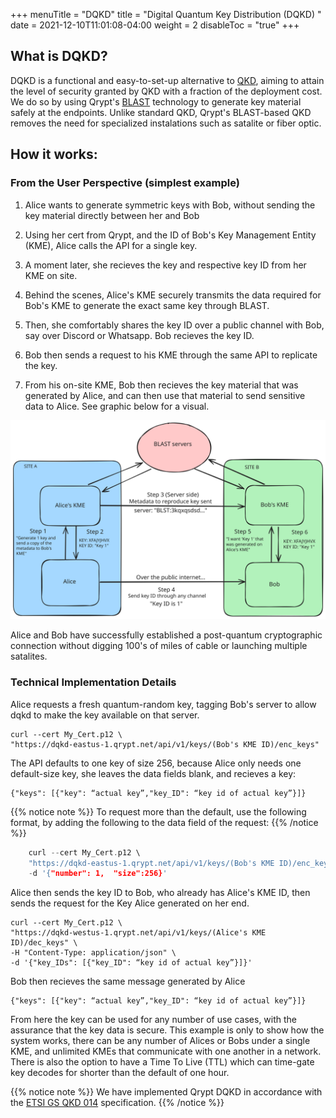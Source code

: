 +++
menuTitle = "DQKD"
title = "Digital Quantum Key Distribution (DQKD)  "
date = 2021-12-10T11:01:08-04:00
weight = 2
disableToc = "true"
+++

## What is DQKD?

DQKD is a functional and easy-to-set-up alternative to [QKD](https://www.nsa.gov/Cybersecurity/Quantum-Key-Distribution-QKD-and-Quantum-Cryptography-QC/), aiming to attain the level of security granted by QKD with a fraction of the deployment cost. We do so by using Qrypt's [BLAST](https://www.qrypt.com/wp-content/uploads/2022/03/Whitepaper-EverlastingSecurity.pdf#page=9) technology to generate key material safely at the endpoints. Unlike standard QKD, Qrypt's BLAST-based QKD removes the need for specialized instalations such as satalite or fiber optic.
## How it works:
### From the User Perspective (simplest example)
1. Alice wants to generate symmetric keys with Bob, without sending the key material directly between her and Bob

2. Using her cert from Qrypt, and the ID of Bob's Key Management Entity (KME), Alice calls the API for a single key.

2. A moment later, she recieves the key and respective key ID from her KME on site.

3. Behind the scenes, Alice's KME securely transmits the data required for Bob's KME to generate the exact same key through BLAST. 

4. Then, she comfortably shares the key ID over a public channel with Bob, say over Discord or Whatsapp. Bob recieves the key ID.

5. Bob then sends a request to his KME through the same API to replicate the key. 

6. From his on-site KME, Bob then recieves the key material that was generated by Alice, and can then use that material to send sensitive data to Alice.
See graphic below for a visual. 

![FullPage](images/dqkddiagram.svg)

Alice and Bob have successfully established a post-quantum cryptographic connection without digging 100's of miles of cable or launching multiple satalites. 
### Technical Implementation Details
Alice requests a fresh quantum-random key, tagging Bob's server to allow dqkd to make the key available on that server. 

    curl --cert My_Cert.p12 \
    "https://dqkd-eastus-1.qrypt.net/api/v1/keys/(Bob's KME ID)/enc_keys"

The API defaults to one key of size 256, because Alice only needs one default-size key, she leaves the data fields blank, and recieves a key:


    {"keys": [{"key": “actual key”,"key_ID": “key id of actual key”}]}  

{{% notice note %}}
To request more than the default, use the following format, by adding the following to the data field of the request:
{{% /notice %}}
```c
    curl --cert My_Cert.p12 \
    "https://dqkd-eastus-1.qrypt.net/api/v1/keys/(Bob's KME ID)/enc_keys" \
    -d '{"number": 1,  "size":256}'
```

Alice then sends the key ID to Bob, who already has Alice's KME ID, then sends the request for the Key Alice generated on her end. 

    curl --cert My_Cert.p12 \
    "https://dqkd-westus-1.qrypt.net/api/v1/keys/(Alice's KME ID)/dec_keys" \
    -H "Content-Type: application/json" \
    -d '{"key_IDs": [{"key_ID": “key id of actual key”}]}'

Bob then recieves the same message generated by Alice

    {"keys": [{"key": “actual key”,"key_ID": “key id of actual key”}]}  

From here the key can be used for any number of use cases, with the assurance that the key data is secure. This example is only to show how the system works, there can be any number of Alices or Bobs under a single KME, and unlimited KMEs that communicate with one another in a network. There is also the option to have a Time To Live (TTL) which can time-gate key decodes for shorter than the default of one hour. 

{{% notice note %}}
We have implemented Qrypt DQKD in accordance with the [ETSI GS QKD 014](https://www.etsi.org/deliver/etsi_gs/QKD/001_099/014/01.01.01_60/gs_qkd014v010101p.pdf) specification.
{{% /notice %}}